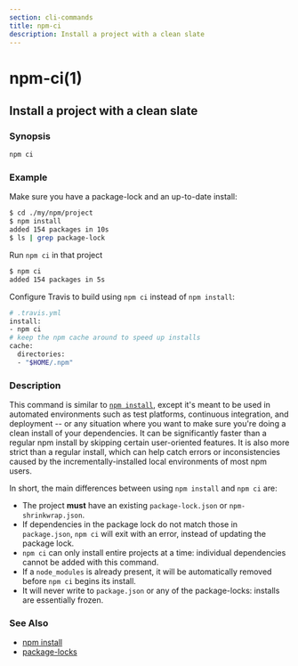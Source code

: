 ```yaml
---
section: cli-commands
title: npm-ci
description: Install a project with a clean slate
---
```


# npm-ci(1)

## Install a project with a clean slate

### Synopsis

```bash
npm ci
```

### Example

Make sure you have a package-lock and an up-to-date install:

```bash
$ cd ./my/npm/project
$ npm install
added 154 packages in 10s
$ ls | grep package-lock
```

Run `npm ci` in that project

```bash
$ npm ci
added 154 packages in 5s
```

Configure Travis to build using `npm ci` instead of `npm install`:

```bash
# .travis.yml
install:
- npm ci
# keep the npm cache around to speed up installs
cache:
  directories:
  - "$HOME/.npm"
```

### Description

This command is similar to [`npm install`](/cli-commands/npm-install), except it's meant to be used in
automated environments such as test platforms, continuous integration, and
deployment -- or any situation where you want to make sure you're doing a clean
install of your dependencies. It can be significantly faster than a regular npm
install by skipping certain user-oriented features. It is also more strict than
a regular install, which can help catch errors or inconsistencies caused by the
incrementally-installed local environments of most npm users.

In short, the main differences between using `npm install` and `npm ci` are:

- The project **must** have an existing `package-lock.json` or `npm-shrinkwrap.json`.
- If dependencies in the package lock do not match those in `package.json`, `npm ci` will exit with an error, instead of updating the package lock.
- `npm ci` can only install entire projects at a time: individual dependencies cannot be added with this command.
- If a `node_modules` is already present, it will be automatically removed before `npm ci` begins its install.
- It will never write to `package.json` or any of the package-locks: installs are essentially frozen.

### See Also

- [npm install](/cli-commands/npm-install)
- [package-locks](/configuring-npm/package-locks)
